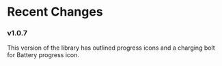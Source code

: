 # Recent Changes

### v1.0.7
This version of the library has outlined progress icons and a charging bolt for Battery progress icon.


